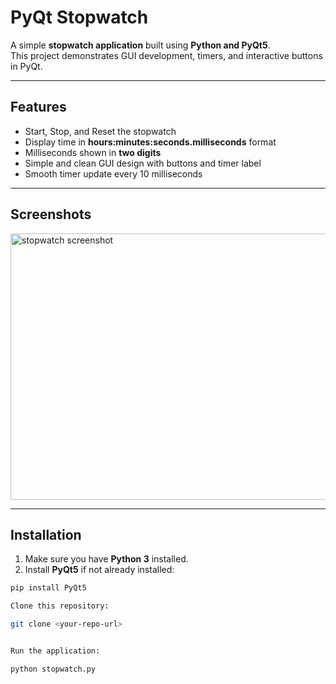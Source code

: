 # PyQt Stopwatch

A simple **stopwatch application** built using **Python and PyQt5**.  
This project demonstrates GUI development, timers, and interactive buttons in PyQt.

---

## Features
- Start, Stop, and Reset the stopwatch  
- Display time in **hours:minutes:seconds.milliseconds** format  
- Milliseconds shown in **two digits**  
- Simple and clean GUI design with buttons and timer label  
- Smooth timer update every 10 milliseconds

---

## Screenshots

<img width="894" height="426" alt="stopwatch screenshot" src="https://github.com/user-attachments/assets/a6c119a2-85a2-4a4c-98d4-35c8d022f43a" />



---

## Installation

1. Make sure you have **Python 3** installed.  
2. Install **PyQt5** if not already installed:

```bash
pip install PyQt5

Clone this repository:

git clone <your-repo-url>


Run the application:

python stopwatch.py

